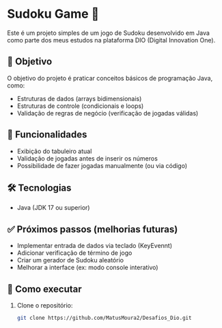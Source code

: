 # Sudoku Game 🧩

Este é um projeto simples de um jogo de Sudoku desenvolvido em Java como parte dos meus estudos na plataforma DIO (Digital Innovation One).

## 🎯 Objetivo

O objetivo do projeto é praticar conceitos básicos de programação Java, como:

- Estruturas de dados (arrays bidimensionais)
- Estruturas de controle (condicionais e loops)
- Validação de regras de negócio (verificação de jogadas válidas)

## 🚀 Funcionalidades

- Exibição do tabuleiro atual
- Validação de jogadas antes de inserir os números
- Possibilidade de fazer jogadas manualmente (ou via código)

## 🛠️ Tecnologias

- Java (JDK 17 ou superior)

## ✅ Próximos passos (melhorias futuras)

- Implementar entrada de dados via teclado (KeyEvennt)
- Adicionar verificação de término de jogo
- Criar um gerador de Sudoku aleatório
- Melhorar a interface (ex: modo console interativo)

## 📂 Como executar

1. Clone o repositório:
   ```bash
   git clone https://github.com/MatusMoura2/Desafios_Dio.git
